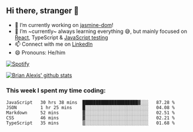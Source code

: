 ## Hi there, stranger 👋

- 🔭 I’m currently working on [jasmine-dom](https://github.com/testing-library/jasmine-dom)!
- 🌱 I’m ~currently~ always learning everything 😅, but mainly focused on [React](https://courseit.com.ar/cursos/frontend-avanzado-2020), TypeScript & [JavaScript testing](https://testingjavascript.com/)
- 📫 Connect with me on [LinkedIn](https://www.linkedin.com/in/brian-alexis/)
- 😄 Pronouns: He/him

[![Spotify](https://novatorem-nine-beige.vercel.app/api/spotify)](https://open.spotify.com/user/21ttbyunhf56rp6soqidgfk2q)

[![Brian Alexis' github stats](https://github-readme-stats-sepia-two.vercel.app/api?username=brrianalexis&show_icons=true&hide_border=true?count_private=true)](https://github.com/brrianalexis/github-readme-stats)

### This week I spent my time coding:
<!--START_SECTION:waka-->
```text
JavaScript   30 hrs 38 mins  █████████████████████▓░░░   87.28 % 
JSON         1 hr 25 mins    █░░░░░░░░░░░░░░░░░░░░░░░░   04.08 % 
Markdown     52 mins         ▓░░░░░░░░░░░░░░░░░░░░░░░░   02.51 % 
CSS          46 mins         ▓░░░░░░░░░░░░░░░░░░░░░░░░   02.21 % 
TypeScript   35 mins         ▒░░░░░░░░░░░░░░░░░░░░░░░░   01.68 % 
```
<!--END_SECTION:waka-->
